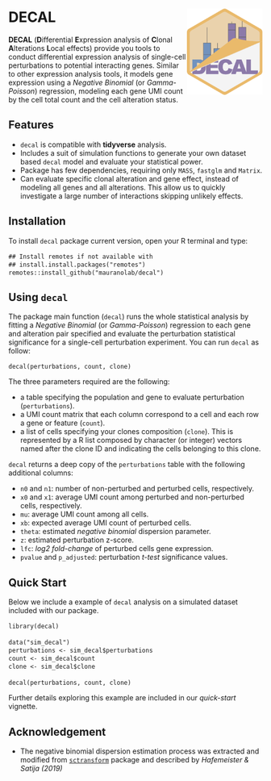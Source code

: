 # DECAL <img src="hex.png" align="right" width="150px"/>

**DECAL** (**D**ifferential **E**xpression analysis of **C**lonal
**A**lterations **L**ocal effects) provide you tools to conduct differential
expression analysis of single-cell perturbations to potential interacting
genes.
Similar to other expression analysis tools, it models gene expression using
a _Negative Binomial_ (or _Gamma-Poisson_) regression, modeling each gene
UMI count by the cell total count and the cell alteration status.

## Features

- `decal` is compatible with **tidyverse** analysis.
- Includes a suit of simulation functions to generate your own dataset based
  `decal` model and evaluate your statistical power.
- Package has few dependencies, requiring only `MASS`, `fastglm` and `Matrix`.
- Can evaluate specific clonal alteration and gene effect, instead of
  modeling all genes and all alterations. This allow us to quickly investigate
  a large number of interactions skipping unlikely effects.

## Installation

To install `decal` package current version, open your R terminal and type:

```{r installation, eval = FALSE}
## Install remotes if not available with
## install.install.packages("remotes")
remotes::install_github("mauranolab/decal")
```

## Using `decal`

The package main function (`decal`) runs the whole statistical analysis by
fitting a _Negative Binomial_ (or _Gamma-Poisson_) regression to each gene
and alteration pair specified and evaluate the perturbation statistical
significance for a single-cell perturbation experiment. You can run `decal`
as follow:

```{r}
decal(perturbations, count, clone)
```

The three parameters required are the following:

- a table specifying the population and gene to evaluate perturbation
  (`perturbations`).
- a UMI count matrix that each column correspond to a cell and each row
  a gene or feature (`count`).
- a list of cells specifying your clones composition (`clone`). This is
  represented by a R list composed by character (or integer) vectors named
  after the clone ID and indicating the cells belonging to this clone.

`decal` returns a deep copy of the `perturbations` table with the following
additional columns:

- `n0` and `n1`: number of non-perturbed and perturbed cells, respectively.
- `x0` and `x1`: average UMI count among perturbed and non-perturbed cells,
  respectively.
- `mu`: average UMI count among all cells.
- `xb`: expected average UMI count of perturbed cells.
- `theta`: estimated _negative binomial_ dispersion parameter.
- `z`: estimated perturbation z-score.
- `lfc`: _log2 fold-change_ of perturbed cells gene expression.
- `pvalue` and `p_adjusted`: perturbation _t-test_ significance values.


## Quick Start

Below we include a example of `decal` analysis on a simulated dataset included
with our package.

```{r quick_start}
library(decal)

data("sim_decal")
perturbations <- sim_decal$perturbations
count <- sim_decal$count
clone <- sim_decal$clone

decal(perturbations, count, clone)
```

Further details exploring this example are included in our _quick-start_
vignette.

## Acknowledgement

- The negative binomial dispersion estimation process was extracted and modified
  from [`sctransform`](https://github.com/ChristophH/sctransform) package and
  described by _Hafemeister & Satija (2019)_